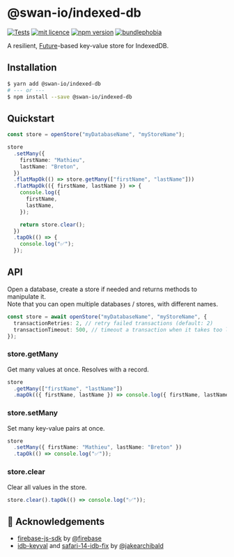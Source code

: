 # @swan-io/indexed-db

[![Tests](https://github.com/swan-io/indexed-db/actions/workflows/tests.yml/badge.svg)](https://github.com/swan-io/indexed-db/actions/workflows/tests.yml)
[![mit licence](https://img.shields.io/dub/l/vibe-d.svg)](https://github.com/swan-io/indexed-db/blob/main/LICENSE)
[![npm version](https://img.shields.io/npm/v/@swan-io/indexed-db)](https://www.npmjs.org/package/@swan-io/indexed-db)
[![bundlephobia](https://img.shields.io/bundlephobia/minzip/@swan-io/indexed-db&label=size)](https://bundlephobia.com/result?p=@swan-io/indexed-db)

A resilient, [Future](https://swan-io.github.io/boxed/future)-based key-value store for IndexedDB.

## Installation

```sh
$ yarn add @swan-io/indexed-db
# --- or ---
$ npm install --save @swan-io/indexed-db
```

## Quickstart

```ts
const store = openStore("myDatabaseName", "myStoreName");

store
  .setMany({
    firstName: "Mathieu",
    lastName: "Breton",
  })
  .flatMapOk(() => store.getMany(["firstName", "lastName"]))
  .flatMapOk(({ firstName, lastName }) => {
    console.log({
      firstName,
      lastName,
    });

    return store.clear();
  })
  .tapOk(() => {
    console.log("✅");
  });
```

## API

Open a database, create a store if needed and returns methods to manipulate it.<br/>
Note that you can open multiple databases / stores, with different names.

```ts
const store = await openStore("myDatabaseName", "myStoreName", {
  transactionRetries: 2, // retry failed transactions (default: 2)
  transactionTimeout: 500, // timeout a transaction when it takes too long (default: 500ms)
});
```

### store.getMany

Get many values at once. Resolves with a record.

```ts
store
  .getMany(["firstName", "lastName"])
  .mapOk(({ firstName, lastName }) => console.log({ firstName, lastName }));
```

### store.setMany

Set many key-value pairs at once.

```ts
store
  .setMany({ firstName: "Mathieu", lastName: "Breton" })
  .tapOk(() => console.log("✅"));
```

### store.clear

Clear all values in the store.

```ts
store.clear().tapOk(() => console.log("✅"));
```

## 🙌 Acknowledgements

- [firebase-js-sdk](https://github.com/firebase/firebase-js-sdk) by [@firebase](https://github.com/firebase)
- [idb-keyval](https://github.com/jakearchibald/idb-keyval) and [safari-14-idb-fix](https://github.com/jakearchibald/safari-14-idb-fix) by [@jakearchibald](https://github.com/jakearchibald)
